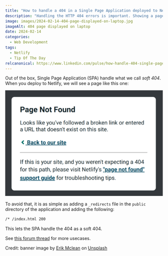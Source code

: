 ```yaml
---
title: "How to handle a 404 in a Single Page Application deployed to Netlify?"
description: "Handling the HTTP 404 errors is important. Showing a page that is user friendly is a must in terms of UX. Without it, you may loose a customer."
image: images/2024-02-14-404-page-displayed-on-laptop.jpg
imageAlt: 404 page displayed on laptop
date: 2024-02-14
categories:
  - Web Development
tags:
  - Netlify
  - Tip Of The Day
relcanonical: https://www.linkedin.com/pulse/how-handle-404-single-page-application-deployed-netlify-litzler-5amnc
---
```


Out of the box, Single Page Application (SPA) handle what we call _soft 404_. When you deploy to Netlify, we will see a page like this one:

![Netlify 404 _Not Found_ page](images/netlify-404-page.png)

To avoid that, it is as simple as adding a `_redirects` file in the `public` directory of the application and adding the following:

```txt
/* /index.html 200
```

This lets the SPA handle the 404 as a soft 404.

See [this forum thread](https://answers.netlify.com/t/support-guide-i-ve-deployed-my-site-but-i-still-see-page-not-found/125) for more usecases.

Credit: banner image by [Erik Mclean](https://unsplash.com/@introspectivedsgn?utm_content=creditCopyText&utm_medium=referral&utm_source=unsplash) on [Unsplash](https://unsplash.com/photos/black-asus-laptop-computer-showing-3-00-sxiSod0tyYQ?utm_content=creditCopyText&utm_medium=referral&utm_source=unsplash)
